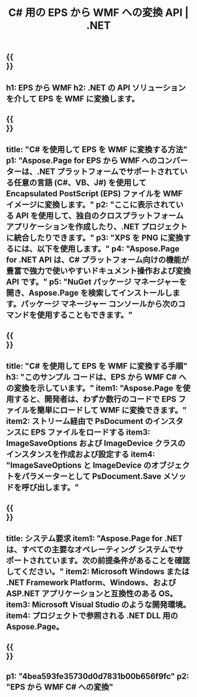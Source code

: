 ﻿---
translation: true
template: /_templates/_conversion-child-net.md
title: C# 用の EPS から WMF への変換 API |  .NET
url: /net/conversion/eps-to-wmf/
description: EPS から WMF C# への変換のサンプル コード。 VB.NET、Asp.NET、または任意の .NET ベースのアプリケーション内でバッチ EPS ファイルを WMF に変換するための API サンプル コードを使用します。
informat: EPS
outformat: WMF
otherformats: XPS PS
---

{{<section banner>}}
---
h1: EPS から WMF
h2: .NET の API ソリューションを介して EPS を WMF に変換します。
---

{{<section overview>}}
---
title: "C# を使用して EPS を WMF に変換する方法"
p1: "Aspose.Page for EPS から WMF へのコンバーターは、.NET プラットフォームでサポートされている任意の言語 (C#、VB、J#) を使用して Encapsulated PostScript (EPS) ファイルを WMF イメージに変換します。"
p2: "ここに表示されている API を使用して、独自のクロスプラットフォーム アプリケーションを作成したり、.NET プロジェクトに統合したりできます。"
p3: "XPS を PNG に変換するには、以下を使用します。"
p4: "Aspose.Page for .NET API は、C# プラットフォーム向けの機能が豊富で強力で使いやすいドキュメント操作および変換 API です。"
p5: "NuGet パッケージ マネージャーを開き、Aspose.Page を検索してインストールします。パッケージ マネージャー コンソールから次のコマンドを使用することもできます。"
---

{{<section feature1>}}
---
title: "C# を使用して EPS を WMF に変換する手順"
h3: "このサンプル コードは、EPS から WMF C# への変換を示しています。"
item1: "Aspose.Page を使用すると、開発者は、わずか数行のコードで EPS ファイルを簡単にロードして WMF に変換できます。"
item2: ストリーム経由で PsDocument のインスタンスに EPS ファイルをロードする
item3: ImageSaveOptions および ImageDevice クラスのインスタンスを作成および設定する
item4: "ImageSaveOptions と ImageDevice のオブジェクトをパラメーターとして PsDocument.Save メソッドを呼び出します。"
---

{{<section feature2>}}
---
title: システム要求
item1: "Aspose.Page for .NET は、すべての主要なオペレーティング システムでサポートされています。次の前提条件があることを確認してください。"
item2: Microsoft Windows または .NET Framework Platform、Windows、および ASP.NET アプリケーションと互換性のある OS。
item3: Microsoft Visual Studio のような開発環境。
item4: プロジェクトで参照される .NET DLL 用の Aspose.Page。
---

{{<section gist>}}
---
p1: "4bea593fe35730d0d7831b00b656f9fc"
p2: "EPS から WMF C# への変換"
---
